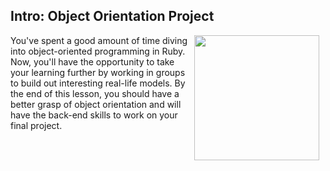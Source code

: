 
## Intro: Object Orientation Project
<img src="https://after-school-assets.s3.amazonaws.com/cooperation.jpg" width="200px" align="right" hspace="10"> You've spent a good amount of time diving into object-oriented programming in Ruby. Now, you'll have the opportunity to take your learning further by working in groups to build out interesting real-life models. By the end of this lesson, you should have a better grasp of object orientation and will have the back-end skills to work on your final project.
